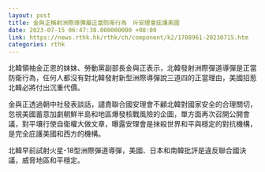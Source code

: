 ```yaml
---
layout: post
title: 金與正稱射洲際導彈屬正當防衛行為　斥安理會庇護美國
date: 2023-07-15 06:47:38.000000000 +08:00
link: https://news.rthk.hk/rthk/ch/component/k2/1708961-20230715.htm
categories: rthk
---
```


北韓領袖金正恩的妹妹、勞動黨副部長金與正表示，北韓發射洲際彈道導彈是正當防衛行為，任何人都沒有對北韓發射新型洲際導彈說三道四的正當理由，美國招惹北韓必將付出沉重代價。

金與正透過朝中社發表談話，譴責聯合國安理會不顧北韓對國家安全的合理關切，忽視美國蓄意加劇朝鮮半島和地區爆發核戰風險的企圖，單方面再次召開公開會議，對平壤行使自衛權大做文章，曝露安理會是抹殺世界和平與穩定的對抗機構，是完全庇護美國和西方的機構。

北韓早前試射火星-18型洲際彈道導彈，美國、日本和南韓批評是違反聯合國決議，威脅地區和平穩定。
